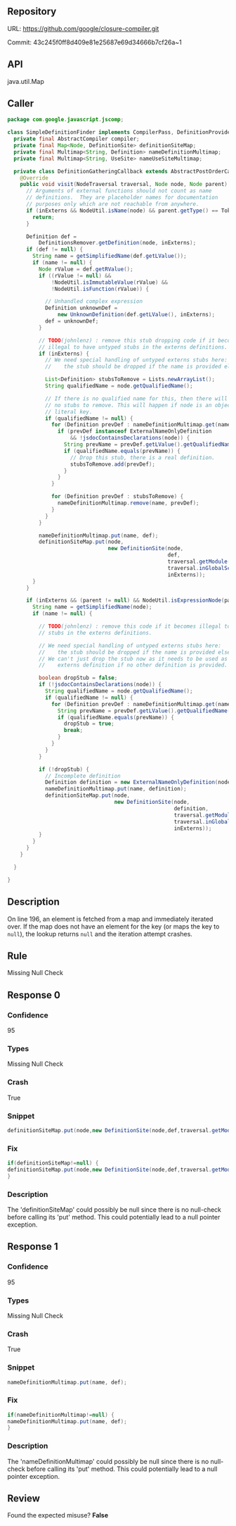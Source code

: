 ## Repository

URL: https://github.com/google/closure-compiler.git

Commit: 43c245f0ff8d409e81e25687e69d34666b7cf26a~1

## API

java.util.Map

## Caller

```java
package com.google.javascript.jscomp;

class SimpleDefinitionFinder implements CompilerPass, DefinitionProvider {
  private final AbstractCompiler compiler;
  private final Map<Node, DefinitionSite> definitionSiteMap;
  private final Multimap<String, Definition> nameDefinitionMultimap;
  private final Multimap<String, UseSite> nameUseSiteMultimap;

  private class DefinitionGatheringCallback extends AbstractPostOrderCallback {
    @Override
    public void visit(NodeTraversal traversal, Node node, Node parent) {
      // Arguments of external functions should not count as name
      // definitions.  They are placeholder names for documentation
      // purposes only which are not reachable from anywhere.
      if (inExterns && NodeUtil.isName(node) && parent.getType() == Token.LP) {
        return;
      }

      Definition def =
          DefinitionsRemover.getDefinition(node, inExterns);
      if (def != null) {
        String name = getSimplifiedName(def.getLValue());
        if (name != null) {
          Node rValue = def.getRValue();
          if ((rValue != null) &&
              !NodeUtil.isImmutableValue(rValue) &&
              !NodeUtil.isFunction(rValue)) {

            // Unhandled complex expression
            Definition unknownDef =
                new UnknownDefinition(def.getLValue(), inExterns);
            def = unknownDef;
          }

          // TODO(johnlenz) : remove this stub dropping code if it becomes
          // illegal to have untyped stubs in the externs definitions.
          if (inExterns) {
            // We need special handling of untyped externs stubs here:
            //    the stub should be dropped if the name is provided elsewhere.

            List<Definition> stubsToRemove = Lists.newArrayList();
            String qualifiedName = node.getQualifiedName();

            // If there is no qualified name for this, then there will be
            // no stubs to remove. This will happen if node is an object
            // literal key.
            if (qualifiedName != null) {
              for (Definition prevDef : nameDefinitionMultimap.get(name)) {
                if (prevDef instanceof ExternalNameOnlyDefinition
                    && !jsdocContainsDeclarations(node)) {
                  String prevName = prevDef.getLValue().getQualifiedName();
                  if (qualifiedName.equals(prevName)) {
                    // Drop this stub, there is a real definition.
                    stubsToRemove.add(prevDef);
                  }
                }
              }

              for (Definition prevDef : stubsToRemove) {
                nameDefinitionMultimap.remove(name, prevDef);
              }
            }
          }

          nameDefinitionMultimap.put(name, def);
          definitionSiteMap.put(node,
                                new DefinitionSite(node,
                                                   def,
                                                   traversal.getModule(),
                                                   traversal.inGlobalScope(),
                                                   inExterns));
        }
      }

      if (inExterns && (parent != null) && NodeUtil.isExpressionNode(parent)) {
        String name = getSimplifiedName(node);
        if (name != null) {

          // TODO(johnlenz) : remove this code if it becomes illegal to have
          // stubs in the externs definitions.

          // We need special handling of untyped externs stubs here:
          //    the stub should be dropped if the name is provided elsewhere.
          // We can't just drop the stub now as it needs to be used as the
          //    externs definition if no other definition is provided.

          boolean dropStub = false;
          if (!jsdocContainsDeclarations(node)) {
            String qualifiedName = node.getQualifiedName();
            if (qualifiedName != null) {
              for (Definition prevDef : nameDefinitionMultimap.get(name)) {
                String prevName = prevDef.getLValue().getQualifiedName();
                if (qualifiedName.equals(prevName)) {
                  dropStub = true;
                  break;
                }
              }
            }
          }

          if (!dropStub) {
            // Incomplete definition
            Definition definition = new ExternalNameOnlyDefinition(node);
            nameDefinitionMultimap.put(name, definition);
            definitionSiteMap.put(node,
                                  new DefinitionSite(node,
                                                     definition,
                                                     traversal.getModule(),
                                                     traversal.inGlobalScope(),
                                                     inExterns));
          }
        }
      }
    }

  }

}

```

## Description

On line 196, an element is fetched from a map and immediately iterated over. If the map does not have an element for the key (or maps the key to `null`), the lookup returns `null` and the iteration attempt crashes.


## Rule

Missing Null Check

## Response 0

### Confidence

95

### Types

Missing Null Check

### Crash

True

### Snippet

```java
definitionSiteMap.put(node,new DefinitionSite(node,def,traversal.getModule(),traversal.inGlobalScope(),inExterns));
```

### Fix

```java
if(definitionSiteMap!=null) { 
definitionSiteMap.put(node,new DefinitionSite(node,def,traversal.getModule(),traversal.inGlobalScope(),inExterns));
}
```

### Description

The 'definitionSiteMap' could possibly be null since there is no null-check before calling its 'put' method. This could potentially lead to a null pointer exception.

## Response 1

### Confidence

95

### Types

Missing Null Check

### Crash

True

### Snippet

```java
nameDefinitionMultimap.put(name, def);
```

### Fix

```java
if(nameDefinitionMultimap!=null) {
nameDefinitionMultimap.put(name, def);
}
```

### Description

The 'nameDefinitionMultimap' could possibly be null since there is no null-check before calling its 'put' method. This could potentially lead to a null pointer exception.

## Review

Found the expected misuse? **False**


